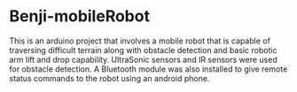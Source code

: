 # Benji-mobileRobot
This is an arduino project that involves a mobile robot that is capable of traversing difficult terrain along with obstacle detection and basic robotic arm lift and drop capability. UltraSonic sensors and IR sensors were used for obstacle detection. A Bluetooth module was also installed to give remote status commands to the robot using an android phone.
